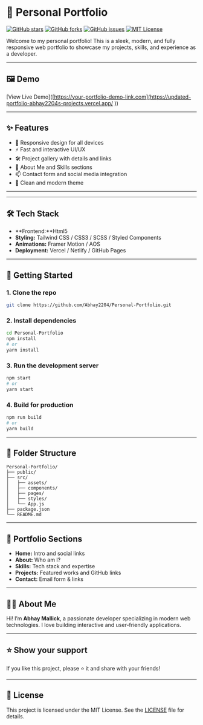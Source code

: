 # 🚀 Personal Portfolio

[![GitHub stars](https://img.shields.io/github/stars/Abhay2204/Personal-Portfolio?style=flat-square)](https://github.com/Abhay2204/Personal-Portfolio/stargazers)
[![GitHub forks](https://img.shields.io/github/forks/Abhay2204/Personal-Portfolio?style=flat-square)](https://github.com/Abhay2204/Personal-Portfolio/fork)
[![GitHub issues](https://img.shields.io/github/issues/Abhay2204/Personal-Portfolio?style=flat-square)](https://github.com/Abhay2204/Personal-Portfolio/issues)
[![MIT License](https://img.shields.io/github/license/Abhay2204/Personal-Portfolio?style=flat-square)](LICENSE)

Welcome to my personal portfolio! This is a sleek, modern, and fully responsive web portfolio to showcase my projects, skills, and experience as a developer.

---

## 🖼️ Demo

<!-- Replace with your live demo link -->
[View Live Demo]([https://your-portfolio-demo-link.com](https://updated-portfolio-abhay2204s-projects.vercel.app/ ))

---

## ✨ Features

- 🌟 Responsive design for all devices
- ⚡ Fast and interactive UI/UX
- 🛠️ Project gallery with details and links
- 📝 About Me and Skills sections
- 📫 Contact form and social media integration
- 🎨 Clean and modern theme

---


---

## 🛠️ Tech Stack

- **Frontend:**Html5
- **Styling:** Tailwind CSS / CSS3 / SCSS / Styled Components
- **Animations:** Framer Motion / AOS
- **Deployment:** Vercel / Netlify / GitHub Pages

---

## 🚀 Getting Started

### 1. Clone the repo

```bash
git clone https://github.com/Abhay2204/Personal-Portfolio.git
```

### 2. Install dependencies

```bash
cd Personal-Portfolio
npm install
# or
yarn install
```

### 3. Run the development server

```bash
npm start
# or
yarn start
```

### 4. Build for production

```bash
npm run build
# or
yarn build
```

---

## 📁 Folder Structure

```plaintext
Personal-Portfolio/
├── public/
├── src/
│   ├── assets/
│   ├── components/
│   ├── pages/
│   ├── styles/
│   └── App.js
├── package.json
└── README.md
```

---

## 💼 Portfolio Sections

- **Home:** Intro and social links
- **About:** Who am I?
- **Skills:** Tech stack and expertise
- **Projects:** Featured works and GitHub links
- **Contact:** Email form & links

---

## 🙋‍♂️ About Me

Hi! I’m **Abhay Mallick**, a passionate developer specializing in modern web technologies. I love building interactive and user-friendly applications.

---


## ⭐️ Show your support

If you like this project, please ⭐️ it and share with your friends!

---

## 📄 License

This project is licensed under the MIT License. See the [LICENSE](LICENSE) file for details.
